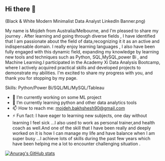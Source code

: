 ## Hi there 👋

(Black & White Modern Minimalist Data Analyst LinkedIn Banner.png)



My name is Mojdeh from Australia/Melbourne, and I'm pleased to share my journey . After learning and going through diverse fields , I have identified that I am passionate about the field of data,recognizing it it as an active and indispensable domain. I really enjoy learning languages , I also have been fully engaged with this dynamic field, expanding my knowledge by learning new tools and techniques such as Python, SQL,MySQL,power Bi , and Machine Learning.I participated in the Academy Xi Data Analysis Bootcamp, where I actively acquired practical skills and developed projects to demonstrate my abilities. I'm excited to share my progress with you, and thank you for stopping by my page.

Skills: Python/Power Bi/SQL/ML/MySQL/Tableau

- 🔭 I’m currently working on some ML project 
- 🌱 I’m currently learning python and other data analytics tools 
- 📫 How to reach me: mojdeh.bakhshesh90@gmail.com 
- ⚡ Fun fact: I have eager to learning new subjects, one day without learning I feel sick ...I also used to work  as personal trainer,and health coach as well.And one of the skill that I have been really and deeply worked on it is how I can  manage my life and have balance  when I am super busy ...I achieve lots of skills during the past few years which have been helping me a lot to encounter challenging situation .



[![Anurag's GitHub stats](https://github-readme-stats.vercel.app/api?username=MojdehBkh)](https://github.com/anuraghazra/github-readme-stats)


